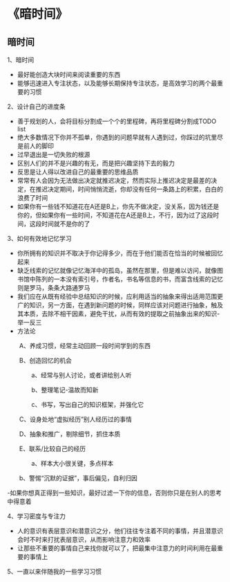 # 《暗时间》
## 暗时间
1、暗时间

- 最好能创造大块时间来阅读重要的东西
- 能够迅速进入专注状态，以及能够长期保持专注状态，是高效学习的两个最重要的习惯

2、设计自己的进度条

- 善于规划的人，会将目标分割成一个个的里程碑，再将里程碑分割成TODO list
- 绝大多数情况下你并不孤单，你遇到的问题早就有人遇到过，你踩过的坑里尽是前人的脚印
- 过早退出是一切失败的根源
- 区别人们的并不是兴趣的有无，而是把兴趣坚持下去的毅力
- 反思是让人得以改进自己的最重要的思维品质
- 常常有人会因为无法做出决定就推迟决定，然而实际上推迟决定是最差的决定，在推迟决定期间，时间悄悄流逝，你却没有任何一条路上的积累，白白的浪费了时间
- 如果你有一些钱不知道花在A还是B上，你先不做决定，没关系，因为钱还是你的，但如果你有一些时间，不知道花在A还是B上，不行，因为过了这段时间，这段时间就不是你的了

3、如何有效地记忆学习

- 你所拥有的知识并不取决于你记得多少，而在于他们能否在恰当的时候被回忆起来
- 缺乏线索的记忆就像记忆海洋中的孤岛，虽然在那里，但是难以访问，就像图书馆中陈列的一本没有索引号，作者名，书名等信息的书，而富含线索的记忆则是罗马，条条大路通罗马
- 我们应在从既有经验中总结知识的时候，应利用适当的抽象来得出适用范围更广的知识，另一方面，在遇到新问题的时候，同样应该对问题进行抽象，触及其本质，去除不相干因素，避免干扰，从而有效的提取之前抽象出来的知识-举一反三
- 方法论

&emsp;&emsp;A、养成习惯，经常主动回顾一段时间学到的东西

&emsp;&emsp;B、创造回忆的机会

&emsp;&emsp;&emsp;&emsp;a、经常与别人讨论，或者讲给别人听

&emsp;&emsp;&emsp;&emsp;b、整理笔记-温故而知新

&emsp;&emsp;&emsp;&emsp;c、书写，写出自己的知识框架，并强化它

&emsp;&emsp;C、设身处地“虚拟经历”别人经历过的事情

&emsp;&emsp;D、抽象和推广，剔除细节，抓住本质

&emsp;&emsp;E、联系/比较自己的经历

&emsp;&emsp;&emsp;&emsp;a、样本大小很关键，多点样本

&emsp;&emsp;b、警惕“沉默的证据”，事后偏见，自利归因

-如果你想真正得到一些知识，最好过滤一下你的信息，否则你只是在别人的思考中得意着

4、学习密度与专注力

- 人的意识有表层意识和潜意识之分，他们往往专注着不同的事情，并且潜意识会时不时来打扰表层意识，从而影响注意力和效率
- 让那些不重要的事情自己来找你就可以了，把最集中注意力的时间利用在最重要的事情上

5、一直以来伴随我的一些学习习惯
